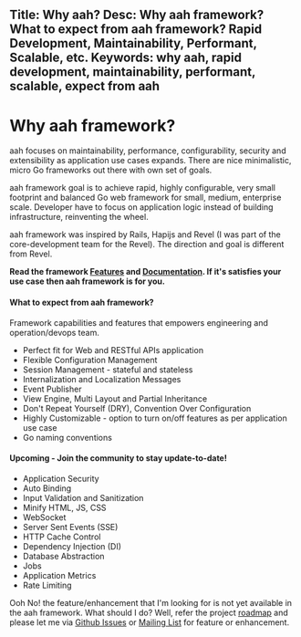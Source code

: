 Title: Why aah?
Desc: Why aah framework? What to expect from aah framework? Rapid Development, Maintainability, Performant, Scalable, etc.
Keywords: why aah, rapid development, maintainability, performant, scalable, expect from aah
---
# Why aah framework?

aah focuses on maintainability, performance, configurability, security and extensibility as application use cases expands. There are nice minimalistic, micro Go frameworks out there with own set of goals.

aah framework goal is to achieve rapid, highly configurable, very small footprint and balanced Go web framework for small, medium, enterprise scale. Developer have to focus on application logic instead of building infrastructure, reinventing the wheel.

aah framework was inspired by Rails, Hapijs and Revel (I was part of the core-development team for the Revel). The direction and goal is different from Revel.

**Read the framework [Features](/features.html) and [Documentation](https://docs.aahframework.org). If it's satisfies your use case then aah framework is for you.**

#### What to expect from aah framework?
Framework capabilities and features that empowers engineering and operation/devops team.

* Perfect fit for Web and RESTful APIs application
* Flexible Configuration Management
* Session Management - stateful and stateless
* Internalization and Localization Messages
* Event Publisher
* View Engine, Multi Layout and Partial Inheritance
* Don't Repeat Yourself (DRY), Convention Over Configuration
* Highly Customizable - option to turn on/off features as per application use case
* Go naming conventions

#### Upcoming - Join the community to stay update-to-date!
* Application Security
* Auto Binding
* Input Validation and Sanitization
* Minify HTML, JS, CSS
* WebSocket
* Server Sent Events (SSE)
* HTTP Cache Control
* Dependency Injection (DI)
* Database Abstraction
* Jobs
* Application Metrics
* Rate Limiting

Ooh No! the feature/enhancement that I'm looking for is not yet available in the aah framework. What should I do?  Well, refer the project [roadmap](https://github.com/go-aah/aah/projects/3) and please let me via [Github Issues](https://github.com/go-aah/aah/issues) or [Mailing List](https://groups.google.com/forum/#!forum/aahframework) for feature or enhancement.
